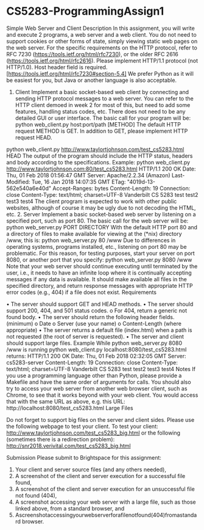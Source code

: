# CS5283-ProgrammingAssign1

Simple Web Server and Client
Description
In this assignment, you will write and execute 2 programs, a web server and a web client.
You do not need to support cookies or other forms of state, simply viewing static web pages on the web server. For the specific requirements on the HTTP protocol, refer to RFC 7230 (https://tools.ietf.org/html/rfc7230), or the older RFC 2616 (https://tools.ietf.org/html/rfc2616).
Please implement HTTP/1.1 protocol (not HTTP/1.0). Host header field is required. [https://tools.ietf.org/html/rfc7230#section-5.4]
We prefer Python as it will be easiest for you, but Java or another language is also acceptable.
1. Client
Implement a basic socket-based web client by connecting and sending HTTP protocol messages to a web server. You can refer to the HTTP client demoed in week 2 for most of this, but need to add some features, handling status codes, etc. There does not need to be any detailed GUI or user interface. The basic call for your program will be:
python web_client.py host:port/path [METHOD]
The default HTTP request METHOD is GET. In addition to GET, please implement HTTP request HEAD.
   
python web_client.py http://www.taylortjohnson.com/test_cs5283.html HEAD
The output of the program should include the HTTP status, headers and body according to the specifications.
Example:
python web_client.py http://www.taylortjohnson.com:80/test_cs5283.html
HTTP/1.1 200 OK
Date: Thu, 01 Feb 2018 01:56:47 GMT
Server: Apache/2.2.34 (Amazon) Last-Modified: Tue, 16 Jan 2018 14:07:35 GMT ETag: "4019d-13-562e540a6e40d" Accept-Ranges: bytes
Content-Length: 19
Connection: close
Content-Type: text/html; charset=UTF-8
Vanderbilt CS 5283 test test2 test3 test4
  The client program is expected to work with other public websites, although of course it may be ugly due to not decoding the HTML, etc.
2. Server
Implement a basic socket-based web server by listening on a specified port, such as port 80. The basic call for the web server will be:
python web_server.py PORT DIRECTORY
With the default HTTP port 80 and a directory of files to make available for viewing at the (*nix) directory /www, this is:
python web_server.py 80 /www
Due to differences in operating systems, programs installed, etc., listening on port 80 may be problematic. For this reason, for testing purposes, start your server on port 8080, or another port that you specify:
python web_server.py 8080 /www
 Note that your web server should continue executing until terminated by the user, i.e., it needs to have an infinite loop where it is continually accepting messages if any data is available. It should make available all files in the specified directory, and return response messages with appropriate HTTP error codes (e.g., 404) if a file does not exist.
Requirements

 • The server should support GET and HEAD methods.
• The server should support 200, 404, and 501 status codes.
 o For 404, return a generic not found body.
 • The server should return the following header fields. (minimum)
 o Date
o Server (use your name)
o Content-Length (where appropriate)
 • The server returns a default file (index.html) when a path is not requested (the root of server is requested).
• The server and client should support large files.
 Example
While python web_server.py 8080 /www is running
python web_client.py localhost:8080/test_cs5283.html
returns:
HTTP/1.1 200 OK
Date: Thu, 01 Feb 2018 02:32:05 GMT Server: cs5283-server
Content-Length: 19
Connection: close
Content-Type: text/html; charset=UTF-8
Vanderbilt CS 5283 test test2 test3 test4
Notes
If you use a programming language other than Python, please provide a Makefile and have the same order of arguments for calls.
You should also try to access your web server from another web browser client, such as
 Chrome, to see that it works beyond with your web client. You would access that with the same URL as above, e.g. this URL:
http://localhost:8080/test_cs5283.html
Large Files

Do not forget to support big files on the server and client sides. Please use the following webpage to test your client.
To test your client:
http://www.taylortjohnson.com/test_cs5283_big.html
or the following (sometimes there is a redirection problem):
http://snr2018.verivital.com/test_cs5283_big.html
 
Submission
Please submit to Brightspace for this assignment:
1) Your client and server source files (and any others needed),
2) A screenshot of the client and server execution for a successful file found,
3) A screenshot of the client and server execution for an unsuccessful file not found
(404),
4) A screenshot accessing your web server with a large file, such as those linked
above, from a standard browser, and
5) Ascreenshotaccessingyourwebserverforafilenotfound(404)fromastandard
browser.
